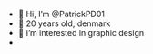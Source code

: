 - 👋 Hi, I’m @PatrickPD01
- 👋 20 years old, denmark
- 👀 I’m interested in graphic design 
-

<!---
PatrickPD01/PatrickPD01 is a ✨ special ✨ repository because its `README.md` (this file) appears on your GitHub profile.
You can click the Preview link to take a look at your changes.
--->
